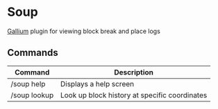 # Soup
[Gallium](https://galliumpowered.org) plugin for viewing block break and place logs
## Commands

| Command                       | Description |
|-------------------------------|------------------------------------------------|
| /soup help                    | Displays a help screen                         |
| /soup lookup <x> <y> <z>      | Look up block history at specific coordinates  |
